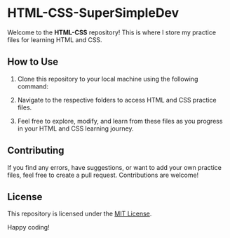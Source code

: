 # HTML-CSS-SuperSimpleDev

Welcome to the **HTML-CSS** repository! This is where I store my practice files for learning HTML and CSS.


## How to Use

1. Clone this repository to your local machine using the following command:

2. Navigate to the respective folders to access HTML and CSS practice files.

3. Feel free to explore, modify, and learn from these files as you progress in your HTML and CSS learning journey.

## Contributing

If you find any errors, have suggestions, or want to add your own practice files, feel free to create a pull request. Contributions are welcome!

## License

This repository is licensed under the [MIT License](/LICENSE).

Happy coding!

